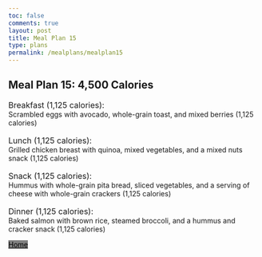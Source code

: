 ```yaml
---
toc: false
comments: true
layout: post
title: Meal Plan 15
type: plans
permalink: /mealplans/mealplan15
---
```


## Meal Plan 15: 4,500 Calories

<span style="font-size: 16px;">Breakfast (1,125 calories):</span>
<br>
Scrambled eggs with avocado, whole-grain toast, and mixed berries (1,125 calories)
<br>
<br>
<span style="font-size: 16px;">Lunch (1,125 calories):</span>
<br>
Grilled chicken breast with quinoa, mixed vegetables, and a mixed nuts snack (1,125 calories)
<br>
<br>
<span style="font-size: 16px;">Snack (1,125 calories):</span>
<br>
Hummus with whole-grain pita bread, sliced vegetables, and a serving of cheese with whole-grain crackers (1,125 calories)
<br>
<br>
<span style="font-size: 16px;">Dinner (1,125 calories):</span>
<br>
Baked salmon with brown rice, steamed broccoli, and a hummus and cracker snack (1,125 calories)

<a href="https://jaydenchen17.github.io/student/" class="button" style="color: black; background-color: grey;">Home</a>